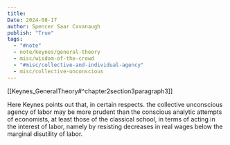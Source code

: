 ```yaml
---
title:
Date: 2024-08-17
author: Spencer Saar Cavanaugh
publish: "True"
tags:
  - "#note"
  - note/keynes/general-theory
  - misc/wisdom-of-the-crowd
  - "#misc/collective-and-individual-agency"
  - misc/collective-unconscious
---
```


[[Keynes_GeneralTheory#^chapter2section3paragraph3]]

Here Keynes points out that, in certain respects. the collective unconscious agency of labor may be more prudent than the conscious analytic attempts of economists, at least those of the classical school, in terms of acting in the interest of labor, namely by resisting decreases in real wages below the marginal disutility of labor.
